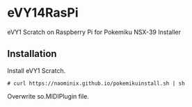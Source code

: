 eVY14RasPi
==========

eVY1 Scratch on Raspberry Pi for Pokemiku NSX-39 Installer

## Installation

Install eVY1 Scratch.

```
# curl https://naominix.github.io/pokemikuinstall.sh | sh
```

Overwrite so.MIDIPlugin file.

